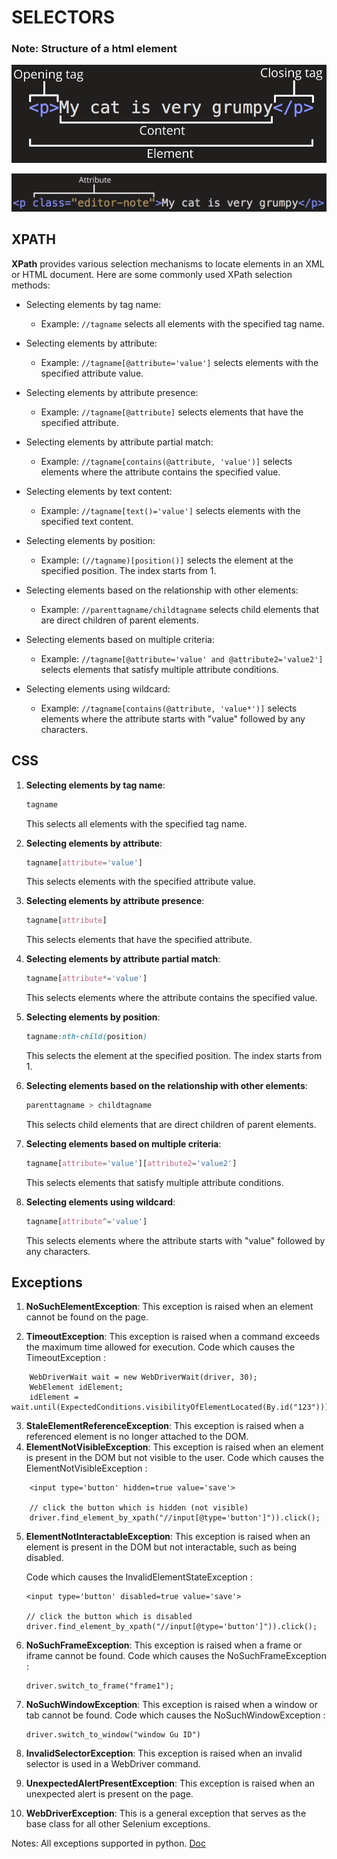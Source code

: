 # SELECTORS

### Note: Structure of a html element
![img](../resources/grumpy-cat-small.png)

![img2](../resources/grumpy-cat-attribute-small.png)
## XPATH

**XPath** provides various selection mechanisms to locate elements in an XML or HTML document. Here are some commonly used XPath selection methods:

- Selecting elements by tag name:

  - Example: `//tagname` selects all elements with the specified tag name.

- Selecting elements by attribute:

  - Example: `//tagname[@attribute='value']` selects elements with the specified attribute value.

- Selecting elements by attribute presence:

  - Example: `//tagname[@attribute]` selects elements that have the specified attribute.

- Selecting elements by attribute partial match:

  - Example: `//tagname[contains(@attribute, 'value')]` selects elements where the attribute contains the specified value.

- Selecting elements by text content:

  - Example: `//tagname[text()='value']` selects elements with the specified text content.

- Selecting elements by position:

  - Example: `(//tagname)[position()]` selects the element at the specified position. The index starts from 1.

- Selecting elements based on the relationship with other elements:

  - Example: `//parenttagname/childtagname` selects child elements that are direct children of parent elements.

- Selecting elements based on multiple criteria:

  - Example: `//tagname[@attribute='value' and @attribute2='value2']` selects elements that satisfy multiple attribute conditions.

- Selecting elements using wildcard:

  - Example: `//tagname[contains(@attribute, 'value*')]` selects elements where the attribute starts with "value" followed by any characters.

## CSS

1. **Selecting elements by tag name**:
   ```css
   tagname
   ```
   This selects all elements with the specified tag name.

2. **Selecting elements by attribute**:
   ```css
   tagname[attribute='value']
   ```
   This selects elements with the specified attribute value.

3. **Selecting elements by attribute presence**:
   ```css
   tagname[attribute]
   ```
   This selects elements that have the specified attribute.

4. **Selecting elements by attribute partial match**:
   ```css
   tagname[attribute*='value']
   ```
   This selects elements where the attribute contains the specified value.

5. **Selecting elements by position**:
   ```css
   tagname:nth-child(position)
   ```
   This selects the element at the specified position. The index starts from 1.

6. **Selecting elements based on the relationship with other elements**:
   ```css
   parenttagname > childtagname
   ```
   This selects child elements that are direct children of parent elements.

7. **Selecting elements based on multiple criteria**:
   ```css
   tagname[attribute='value'][attribute2='value2']
   ```
   This selects elements that satisfy multiple attribute conditions.

8. **Selecting elements using wildcard**:
   ```css
   tagname[attribute^='value']
   ```
   This selects elements where the attribute starts with "value" followed by any characters.


## Exceptions

1. **NoSuchElementException**: This exception is raised when an element cannot be found on the page.
    
2. **TimeoutException**: This exception is raised when a command exceeds the maximum time allowed for execution.
    Code which causes the TimeoutException :
```
    WebDriverWait wait = new WebDriverWait(driver, 30);
    WebElement idElement;
    idElement = wait.until(ExpectedConditions.visibilityOfElementLocated(By.id("123")));
```

3. **StaleElementReferenceException**: This exception is raised when a referenced element is no longer attached to the DOM.
4. **ElementNotVisibleException**: This exception is raised when an element is present in the DOM but not visible to the user.
    Code which causes the ElementNotVisibleException :
```
    <input type='button' hidden=true value='save'>
    
    // click the button which is hidden (not visible)
    driver.find_element_by_xpath("//input[@type='button']")).click();
```
5. **ElementNotInteractableException**: This exception is raised when an element is present in the DOM but not interactable, such as being disabled.

    Code which causes the InvalidElementStateException :
    ```
    <input type='button' disabled=true value='save'>
    
    // click the button which is disabled
    driver.find_element_by_xpath("//input[@type='button']")).click();
    ```
6. **NoSuchFrameException**: This exception is raised when a frame or iframe cannot be found.
    Code which causes the NoSuchFrameException :
    ```
    driver.switch_to_frame("frame1");
    ```
7. **NoSuchWindowException**: This exception is raised when a window or tab cannot be found.
   Code which causes the NoSuchWindowException :
    ```
    driver.switch_to_window("window Gu ID")
    ```
8. **InvalidSelectorException**: This exception is raised when an invalid selector is used in a WebDriver command.
9. **UnexpectedAlertPresentException**: This exception is raised when an unexpected alert is present on the page.
10. **WebDriverException**: This is a general exception that serves as the base class for all other Selenium exceptions.

Notes: All exceptions supported in python. [Doc](https://www.selenium.dev/selenium/docs/api/py/common/selenium.common.exceptions.html#module-selenium.common.exceptions)
